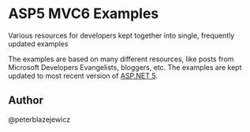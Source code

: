 # ASP5 MVC6 Examples

Various resources for developers kept together into single, frequently updated examples

The examples are based on many different resources, like posts from Microsoft Developers Evangelists, bloggers, etc. The examples are kept updated to most recent version of [ASP.NET 5](http://docs.asp.net/en/latest/conceptual-overview/aspnet.html).

## Author
@peterblazejewicz
